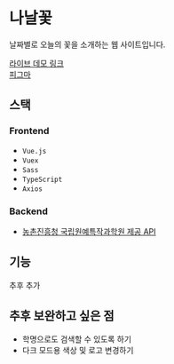 # 나날꽃

날짜별로 오늘의 꽃을 소개하는 웹 사이트입니다.  

[라이브 데모 링크](https://daily-flower.web.app)  
[피그마](https://www.figma.com/file/OuuCbxVGE1NpNbz3pNOUNb/DailyFlower?node-id=6%3A70)

## 스택

### Frontend
-   `Vue.js`
-   `Vuex`
-   `Sass`
-   `TypeScript`
-   `Axios`

### Backend
- [농촌진흥청 국립원예특작과학원 제공 API](https://www.data.go.kr/data/15084605/openapi.do)

## 기능
추후 추가

## 추후 보완하고 싶은 점
- 학명으로도 검색할 수 있도록 하기
- 다크 모드용 색상 및 로고 변경하기
